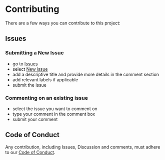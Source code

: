 # Contributing

There are a few ways you can contribute to this project:

## Issues

### Submitting a New Issue

- go to [Issues](https://github.com/WorldHealthOrganization/GoDataSource-FrontEnd/issues) 
- select [New issue](https://github.com/WorldHealthOrganization/GoDataSource-FrontEnd/issues/new)
- add a descriptive title and provide more details in the comment section
- add relevant labels if applicable
- submit the issue

### Commenting on an existing issue

- select the issue you want to comment on
- type your comment in the comment box
- submit your comment

## Code of Conduct

Any contribution, including Issues, Discussion and comments, must adhere to our [Code of Conduct](https://github.com/WorldHealthOrganization/godata/blob/master/CODE_OF_CONDUCT.md).
